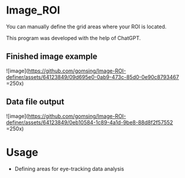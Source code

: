# Image_ROI
You can manually define the grid areas where your ROI is located. 

This program was developed with the help of ChatGPT. 

## Finished image example 

![image](https://github.com/gomsing/Image-ROI-definer/assets/64123849/09d695e0-0ab9-473c-85d0-0e90c8793467 =250x)

## Data file output
![image](https://github.com/gomsing/Image-ROI-definer/assets/64123849/0eb10584-1c89-4a1d-9be8-88d8f2f57552 =250x)


# Usage 
- Defining areas for eye-tracking data analysis 
